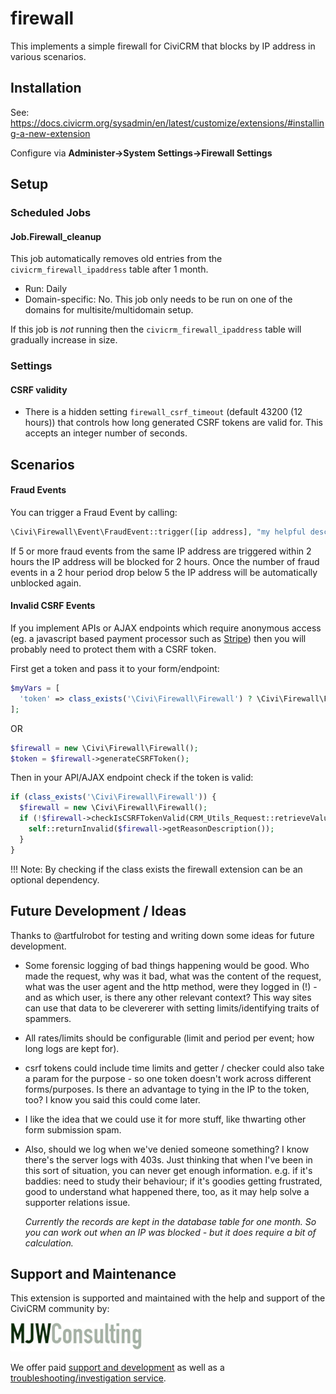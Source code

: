 # firewall

This implements a simple firewall for CiviCRM that blocks by IP address in various scenarios.

## Installation

See: https://docs.civicrm.org/sysadmin/en/latest/customize/extensions/#installing-a-new-extension

Configure via **Administer->System Settings->Firewall Settings**

## Setup

### Scheduled Jobs

#### Job.Firewall_cleanup

This job automatically removes old entries from the `civicrm_firewall_ipaddress` table after 1 month.

* Run: Daily
* Domain-specific: No. This job only needs to be run on one of the domains for multisite/multidomain setup.

If this job is *not* running then the `civicrm_firewall_ipaddress` table will gradually increase in size.

### Settings

#### CSRF validity

* There is a hidden setting `firewall_csrf_timeout` (default 43200 (12 hours)) that controls how long generated CSRF tokens
are valid for. This accepts an integer number of seconds.

## Scenarios

#### Fraud Events

You can trigger a Fraud Event by calling:
```php
\Civi\Firewall\Event\FraudEvent::trigger([ip address], "my helpful description");
```

If 5 or more fraud events from the same IP address are triggered within 2 hours the IP address will be blocked for 2 hours.
Once the number of fraud events in a 2 hour period drop below 5 the IP address will be automatically unblocked again.

#### Invalid CSRF Events

If you implement APIs or AJAX endpoints which require anonymous access (eg. a javascript based payment processor
such as [Stripe](https://lab.civicrm.org/extensions/stripe)) then you will probably need to protect them with a CSRF token.

First get a token and pass it to your form/endpoint:
```php
$myVars = [
  'token' => class_exists('\Civi\Firewall\Firewall') ? \Civi\Firewall\Firewall::getCSRFToken() : NULL,
];
```

OR
```php
$firewall = new \Civi\Firewall\Firewall();
$token = $firewall->generateCSRFToken();
```

Then in your API/AJAX endpoint check if the token is valid:
```php
if (class_exists('\Civi\Firewall\Firewall')) {
  $firewall = new \Civi\Firewall\Firewall();
  if (!$firewall->checkIsCSRFTokenValid(CRM_Utils_Request::retrieveValue('token', 'String'))) {
    self::returnInvalid($firewall->getReasonDescription());
  }
}
```

!!! Note: By checking if the class exists the firewall extension can be an optional dependency.

## Future Development / Ideas

Thanks to @artfulrobot for testing and writing down some ideas for future development.

* Some forensic logging of bad things happening would be good. Who made the request, why was it bad, what was the content of the request, what was the user agent and the http method, were they logged in (!) - and as which user, is there any other relevant context? This way sites can use that data to be clevererer with setting limits/identifying traits of spammers.
* All rates/limits should be configurable (limit and period per event; how long logs are kept for).
* csrf tokens could include time limits and getter / checker could also take a param for the purpose - so one token doesn't work across different forms/purposes. Is there an advantage to tying in the IP to the token, too? I know you said this could come later.
* I like the idea that we could use it for more stuff, like thwarting other form submission spam.
* Also, should we log when we've denied someone something? I know there's the server logs with 403s. Just thinking that when I've been in this sort of situation, you can never get enough information. e.g. if it's baddies: need to study their behaviour; if it's goodies getting frustrated, good to understand what happened there, too, as it may help solve a supporter relations issue.

  *Currently the records are kept in the database table for one month. So you can work out when an IP was blocked - but it does require a bit of calculation.*

## Support and Maintenance
This extension is supported and maintained with the help and support of the CiviCRM community by:

[![MJW Consulting](images/mjwconsulting.jpg)](https://www.mjwconsult.co.uk)

We offer paid [support and development](https://mjw.pt/support) as well as a [troubleshooting/investigation service](https://mjw.pt/investigation).
